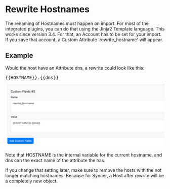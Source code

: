 # Rewrite Hostnames

The renaming of Hostnames must happen on import. For most of the integrated plugins, you can do that using the Jinja2 Template language. This works since version 3.4. For that, an Account has to be set for your import. If you save that account, a Custom Attribute 'rewrite_hostname' will appear.

## Example
Would the host have an Attribute dns, a rewrite could look like this:

<pre>
{{HOSTNAME}}.{{dns}}
</pre>

![](img/rewrite_hostname.png)


Note that HOSTNAME is the internal variable for the current hostname, and dns can the exact name of the attribute the has.

If you change that setting later, make sure to remove the hosts with the not longer matching hostnames. Because for Syncer, a Host after rewrite will be a completely new object.

